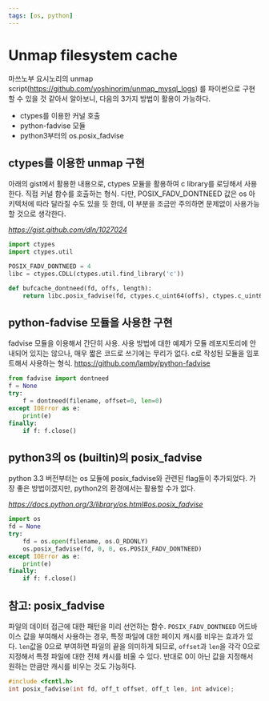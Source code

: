 ```yaml
---
tags: [os, python]
---
```


# Unmap filesystem cache
마쓰노부 요시노리의 unmap script(https://github.com/yoshinorim/unmap_mysql_logs) 를 파이썬으로 구현할 수 있을 것 같아서 알아보니, 다음의 3가지 방법이 활용이 가능하다.

- ctypes를 이용한 커널 호출
- python-fadvise 모듈
- python3부터의 os.posix_fadvise

## ctypes를 이용한 unmap 구현
아래의 gist에서 활용한 내용으로, ctypes 모듈을 활용하여 c library를 로딩해서 사용한다. 직접 커널 함수를 호출하는 형식. 다만, POSIX_FADV_DONTNEED 값은 os 아키텍처에 따라 달라질 수도 있을 듯 한데, 이 부분을 조금만 주의하면 문제없이 사용가능할 것으로 생각한다.

*https://gist.github.com/dln/1027024*

```python
import ctypes
import ctypes.util

POSIX_FADV_DONTNEED = 4
libc = ctypes.CDLL(ctypes.util.find_library('c'))

def bufcache_dontneed(fd, offs, length):
    return libc.posix_fadvise(fd, ctypes.c_uint64(offs), ctypes.c_uint64(length), POSIX_FADV_DONTNEED)
```

## python-fadvise 모듈을 사용한 구현
fadvise 모듈을 이용해서 간단히 사용. 사용 방법에 대한 예제가 모듈 레포지토리에 안내되어 있지는 않으나, 매우 짧은 코드로 쓰기에는 무리가 없다. c로 작성된 모듈을 임포트해서 사용하는 형식.
https://github.com/lamby/python-fadvise

```python
from fadvise import dontneed
f = None
try:
    f = dontneed(filename, offset=0, len=0)
except IOError as e:
    print(e)
finally:
    if f: f.close()
```

## python3의 os (builtin)의 posix_fadvise
python 3.3 버전부터는 os 모듈에 posix_fadvise와 관련된 flag들이 추가되었다. 가장 좋은 방법이겠지만, python2의 환경에서는 활용할 수가 없다.

*https://docs.python.org/3/library/os.html#os.posix_fadvise*


```python
import os
fd = None
try:
    fd = os.open(filename, os.O_RDONLY)
    os.posix_fadvise(fd, 0, 0, os.POSIX_FADV_DONTNEED)
except IOError as e:
    print(e)
finally:
    if f: f.close()
```

## 참고: posix_fadvise
파일의 데이터 접근에 대한 패턴을 미리 선언하는 함수. `POSIX_FADV_DONTNEED` 어드바이스 값을 부여해서 사용하는 경우, 특정 파일에 대한 페이지 캐시를 비우는 효과가 있다. `len`값을 0으로 부여하면 파일의 끝을 의미하게 되므로, `offset`과 `len`을 각각 0으로 지정해서 특정 파일에 대한 전체 캐시를 비울 수 있다. 반대로 0이 아닌 값을 지정해서 원하는 만큼만 캐시를 비우는 것도 가능하다.

```c
#include <fcntl.h>
int posix_fadvise(int fd, off_t offset, off_t len, int advice);
```